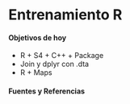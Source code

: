 # Entrenamiento R

#### Objetivos de hoy
* R + S4 + C++ + Package
* Join y dplyr con .dta
* R + Maps

#### Fuentes y Referencias
